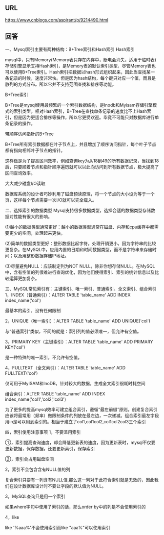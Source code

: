 ## URL
  https://www.cnblogs.com/aspirant/p/9214490.html
## 回答
一、Mysql索引主要有两种结构：B+Tree索引和Hash索引
Hash索引

mysql中，只有Memory(Memory表只存在内存中，断电会消失，适用于临时表)存储引擎显示支持Hash索引，是Memory表的默认索引类型，尽管Memory表也可以使用B+Tree索引。Hash索引把数据以hash形式组织起来，因此当查找某一条记录的时候，速度非常快。但是因为hash结构，每个键只对应一个值，而且是散列的方式分布。所以它并不支持范围查找和排序等功能。

 

B+Tree索引

B+Tree是mysql使用最频繁的一个索引数据结构，是Inodb和Myisam存储引擎模式的索引类型。相对Hash索引，B+Tree在查找单条记录的速度比不上Hash索引，但是因为更适合排序等操作，所以它更受欢迎。毕竟不可能只对数据库进行单条记录的操作。

带顺序访问指针的B+Tree

B+Tree所有索引数据都在叶子节点上，并且增加了顺序访问指针，每个叶子节点都有指向相邻叶子节点的指针。

这样做是为了提高区间效率，例如查询key为从18到49的所有数据记录，当找到18后，只要顺着节点和指针顺序遍历就可以以此向访问到所有数据节点，极大提高了区间查询效率。

大大减少磁盘I/O读取

数据库系统的设计者巧妙利用了磁盘预读原理，将一个节点的大小设为等于一个页，这样每个节点需要一次I/O就可以完全载入。

 

二、选择索引的数据类型
Mysql支持很多数据类型，选择合适的数据类型存储数据对性能有很大的影响。

(1)越小的数据类型通常更好：越小的数据类型通常在磁盘、内存和cpu缓存中都需要更少的空间，处理起来更快。

(2)简单的数据类型更好：整形数据比起字符，处理开销更小，因为字符串的比较更复杂。在MySQL中，应用内置的日期和时间数据类型，而不是字符串来存储时间；以及用整形数据存储IP地址。

(3)尽量避免NULL：应该制定列为NOT NULL，除非你想存储NULL。在MySQL中，含有空值的列很难进行查询优化，因为他们使得索引、索引的统计信息以及比较运算更加复杂。

 

三、MySQL常见索引有：主键索引、唯一索引、普通索引、全文索引、组合索引
1，INDEX（普通索引）：ALTER TABLE 'table_name' ADD INDEX index_name('col')

最基本的索引，没有任何限制

 

2，UNIQUE（唯一索引）：ALTER TABLE 'table_name' ADD UNIQUE('col')

与“普通索引”类似，不同的就是：索引列的值必须唯一，但允许有空值。

 

3，PRIMARY KEY（主键索引）：ALTER TABLE 'table_name' ADD PRIMARY KEY('col')

是一种特殊的唯一索引，不允许有空值。

 

4，FULLTEXT（全文索引）：ALTER TABLE 'table_name' ADD FULLTEXT('col')

仅可用于MyISAM和InoDB，针对较大的数据，生成全文索引很耗时耗空间

组合索引：ALTER TABLE 'table_name' ADD INDEX index_name('col1','col2','col3')

为了更多的提高mysql效率可建立组合索引，遵循“最左前缀”原则。创建复合索引应该将最常用（频率）做限制条件的列放在最左边，一次递减。组合索引最左字段用in是可以用到索引的。相当于建立了col1,col1col2,col1col2col3三个索引

 

四，索引使用注意事项
1，不要滥用索引

①，索引提高查询速度，却会降低更新表的速度，因为更新表时，mysql不仅要更新数据，保存数据，还要更新索引，保存索引

②，索引会占用磁盘空间

 

2，索引不会包含含有NULL值的列

复合索引只要有一列含有NULL值,那么这一列对于此符合索引就是无效的，因此我们在设计数据库设计时不要让字段的默认值为NULL。

 

3，MySQL查询只是用一个索引

如果where字句中使用了索引的话，那么order by中的列是不会使用索引的

 

4，like

like '%aaa%'不会使用索引而like "aaa%"可以使用索引